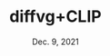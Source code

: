 ---
title: "diffvg+CLIP"
postType: "miniproject"
description: "Generating Painting Trajectories from Text"
date: Dec. 9, 2021

redirect_to: "../projects/diffvg+CLIP"
---